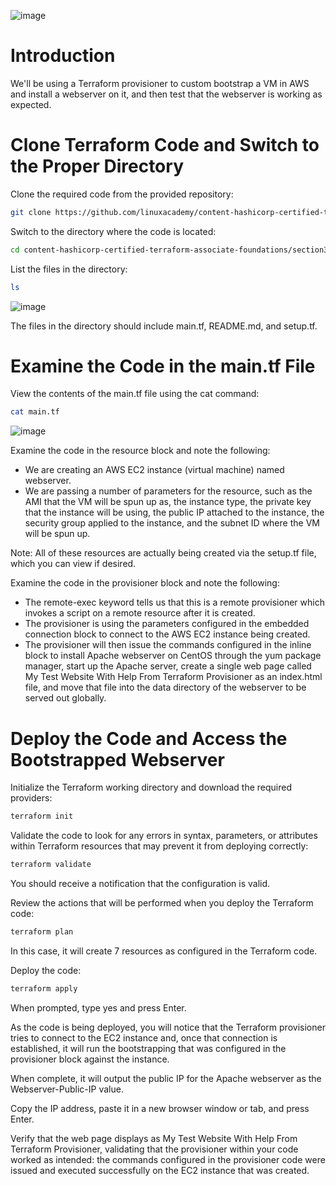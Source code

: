 ![image](https://user-images.githubusercontent.com/44756128/116884031-e1ddb600-abeb-11eb-8c5c-d406ead1ee20.png)

# Introduction
We'll be using a Terraform provisioner to custom bootstrap a VM in AWS and install a webserver on it, and then test that the webserver is working as expected.

# Clone Terraform Code and Switch to the Proper Directory
Clone the required code from the provided repository:
```sh
git clone https://github.com/linuxacademy/content-hashicorp-certified-terraform-associate-foundations.git
```

Switch to the directory where the code is located:
```sh
cd content-hashicorp-certified-terraform-associate-foundations/section3-hol2/
```

List the files in the directory:
```sh
ls
```

![image](https://user-images.githubusercontent.com/44756128/116884908-e787cb80-abec-11eb-98ce-7e6e77f446b5.png)

The files in the directory should include main.tf, README.md, and setup.tf.

# Examine the Code in the main.tf File
View the contents of the main.tf file using the cat command:
```sh
cat main.tf
```

![image](https://user-images.githubusercontent.com/44756128/116885182-37669280-abed-11eb-8be2-56d92f272400.png)

Examine the code in the resource block and note the following:
  - We are creating an AWS EC2 instance (virtual machine) named webserver.
  - We are passing a number of parameters for the resource, such as the AMI that the VM will be spun up as, the instance type, the private key that the instance will be using, the public IP attached to the instance, the security group applied to the instance, and the subnet ID where the VM will be spun up.

Note: All of these resources are actually being created via the setup.tf file, which you can view if desired.

Examine the code in the provisioner block and note the following:
  - The remote-exec keyword tells us that this is a remote provisioner which invokes a script on a remote resource after it is created.
  - The provisioner is using the parameters configured in the embedded connection block to connect to the AWS EC2 instance being created.
  - The provisioner will then issue the commands configured in the inline block to install Apache webserver on CentOS through the yum package manager, start up the Apache server, create a single web page called My Test Website With Help From Terraform Provisioner as an index.html file, and move that file into the data directory of the webserver to be served out globally.

# Deploy the Code and Access the Bootstrapped Webserver
Initialize the Terraform working directory and download the required providers:
```sh
terraform init
```

Validate the code to look for any errors in syntax, parameters, or attributes within Terraform resources that may prevent it from deploying correctly:
```sh
terraform validate
```

You should receive a notification that the configuration is valid.

Review the actions that will be performed when you deploy the Terraform code:
```sh
terraform plan
```

In this case, it will create 7 resources as configured in the Terraform code.

Deploy the code:
```sh
terraform apply
```

When prompted, type yes and press Enter.

As the code is being deployed, you will notice that the Terraform provisioner tries to connect to the EC2 instance and, once that connection is established, it will run the bootstrapping that was configured in the provisioner block against the instance.

When complete, it will output the public IP for the Apache webserver as the Webserver-Public-IP value.

Copy the IP address, paste it in a new browser window or tab, and press Enter.

Verify that the web page displays as My Test Website With Help From Terraform Provisioner, validating that the provisioner within your code worked as intended: the commands configured in the provisioner code were issued and executed successfully on the EC2 instance that was created.
